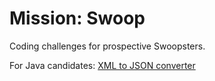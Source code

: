 # Mission: Swoop

Coding challenges for prospective Swoopsters.

For Java candidates: [XML to JSON converter](xml_to_json.md)
